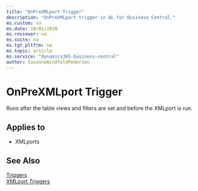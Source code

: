 ```yaml
---
title: "OnPreXMLport Trigger"
description: "OnPreXMLport trigger in AL for Business Central."
ms.custom: na
ms.date: 10/01/2020
ms.reviewer: na
ms.suite: na
ms.tgt_pltfrm: na
ms.topic: article
ms.service: "dynamics365-business-central"
author: SusanneWindfeldPedersen
---
```


# OnPreXMLport Trigger
Runs after the table views and filters are set and before the XMLport is run.  
  
## Applies to  
- XMLports  
  
## See Also  
 [Triggers](devenv-triggers.md)  
 [XMLport Triggers](devenv-xmlport-triggers.md)  